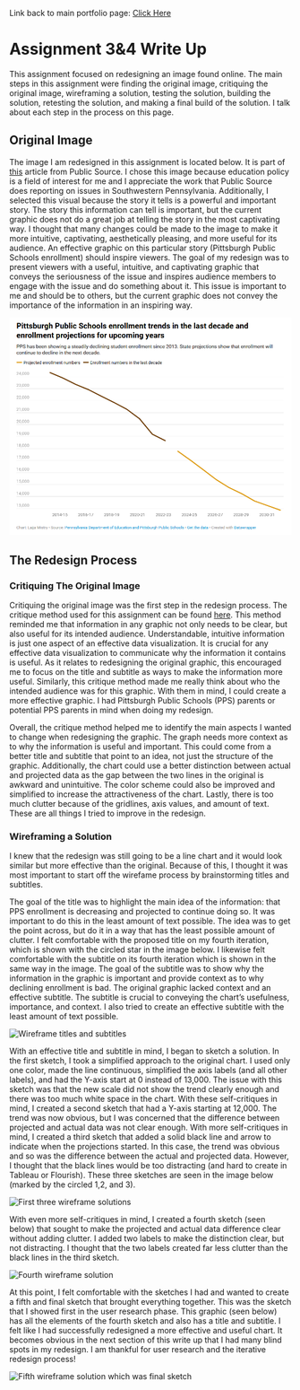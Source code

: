 Link back to main portfolio page: [Click Here](/README.md)

# Assignment 3&4 Write Up

This assignment focused on redesigning an image found online. The main steps in this assignment were finding the original image, critiquing the original image, wireframing a solution, testing the solution, building the solution, retesting the solution, and making a final build of the solution. I talk about each step in the process on this page. 

## Original Image

The image I am redesigned in this assignment is located below. It is part of [this](https://www.publicsource.org/pps-enrollment-decline-pittsburgh-public-school-building-closures/) article from Public Source. I chose this image because education policy is a field of interest for me and I appreciate the work that Public Source does reporting on issues in Southwestern Pennsylvania. Additionally, I selected this visual because the story it tells is a powerful and important story. The story this information can tell is important, but the current graphic does not do a great job at telling the story in the most captivating way. I thought that many changes could be made to the image to make it more intuitive, captivating, aesthetically pleasing, and more useful for its audience. An effective graphic on this particular story (Pittsburgh Public Schools enrollment) should inspire viewers. The goal of my redesign was to present viewers with a useful, intuitive, and captivating graphic that conveys the seriousness of the issue and inspires audience members to engage with the issue and do something about it. This issue is important to me and should be to others, but the current graphic does not convey the importance of the information in an inspiring way. 

![The original image showing Pittsburgh Public Schools enrollment and projected decline.](imageOG.png)

## The Redesign Process

### Critiquing The Original Image

Critiquing the original image was the first step in the redesign process. The critique method used for this assignment can be found [here](http://www.perceptualedge.com/articles/visual_business_intelligence/data_visualization_effectiveness_profile.pdf). This method reminded me that information in any graphic not only needs to be clear, but also useful for its intended audience. Understandable, intuitive information is just one aspect of an effective data visualization. It is crucial for any effective data visualization to communicate why the information it contains is useful. As it relates to redesigning the original graphic, this encouraged me to focus on the title and subtitle as ways to make the information more useful. Similarly, this critique method made me really think about who the intended audience was for this graphic. With them in mind, I could create a more effective graphic. I had Pittsburgh Public Schools (PPS) parents or potential PPS parents in mind when doing my redesign. 

Overall, the critique method helped me to identify the main aspects I wanted to change when redesigning the graphic. The graph needs more context as to why the information is useful and important. This could come from a better title and subtitle that point to an idea, not just the structure of the graphic. Additionally, the chart could use a better distinction between actual and projected data as the gap between the two lines in the original is awkward and unintuitive. The color scheme could also be improved and simplified to increase the attractiveness of the chart. Lastly, there is too much clutter because of the gridlines, axis values, and amount of text. These are all things I tried to improve in the redesign.  

### Wireframing a Solution

I knew that the redesign was still going to be a line chart and it would look similar but more effective than the original. Because of this, I thought it was most important to start off the wirefame process by brainstorming titles and subtitles. 

The goal of the title was to highlight the main idea of the information: that PPS enrollment is decreasing and projected to continue doing so. It was important to do this in the least amount of text possible. The idea was to get the point across, but do it in a way that has the least possible amount of clutter. I felt comfortable with the proposed title on my fourth iteration, which is shown with the circled star in the image below. I likewise felt comfortable with the subtitle on its fourth iteration which is shown in the same way in the image. The goal of the subtitle was to show why the information in the graphic is important and provide context as to why declining enrollment is bad. The original graphic lacked context and an effective subtitle. The subtitle is crucial to conveying the chart’s usefulness, importance, and context. I also tried to create an effective subtitle with the least amount of text possible. 

![Wireframe titles and subtitles](Titles.png)

With an effective title and subtitle in mind, I began to sketch a solution. In the first sketch, I took a simplified approach to the original chart. I used only one color, made the line continuous, simplified the axis labels (and all other labels), and had the Y-axis start at 0 instead of 13,000. The issue with this sketch was that the new scale did not show the trend clearly enough and there was too much white space in the chart. With these self-critiques in mind, I created a second sketch that had a Y-axis starting at 12,000. The trend was now obvious, but I was concerned that the difference between projected and actual data was not clear enough. With more self-critiques in mind, I created a third sketch that added a solid black line and arrow to indicate when the projections started. In this case, the trend was obvious and so was the difference between the actual and projected data. However, I thought that the black lines would be too distracting (and hard to create in Tableau or Flourish). These three sketches are seen in the image below (marked by the circled 1,2, and 3). 

![First three wireframe solutions](123.png)

With even more self-critiques in mind, I created a fourth sketch (seen below) that sought to make the projected and actual data difference clear without adding clutter. I added two labels to make the distinction clear, but not distracting. I thought that the two labels created far less clutter than the black lines in the third sketch. 

![Fourth wireframe solution](4.png)

At this point, I felt comfortable with the sketches I had and wanted to create a fifth and final sketch that brought everything together. This was the sketch that I showed first in the user research phase. This graphic (seen below) has all the elements of the fourth sketch and also has a title and subtitle. I felt like I had successfully redesigned a more effective and useful chart. It becomes obvious in the next section of this write up that I had many blind spots in my redesign. I am thankful for user research and the iterative redesign process! 

![Fifth wireframe solution which was final sketch](5.png)

